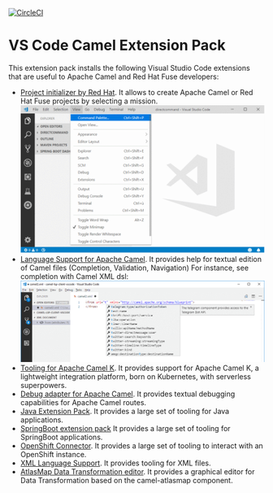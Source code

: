 [![CircleCI](https://circleci.com/gh/circleci/circleci-docs.svg?style=shield)](https://circleci.com/gh/camel-tooling/vscode-camel-extension-pack)

# VS Code Camel Extension Pack

This extension pack installs the following Visual Studio Code extensions that are useful to Apache Camel and Red Hat Fuse developers:

* [Project initializer by Red Hat](https://marketplace.visualstudio.com/items?itemName=redhat.project-initializer). It allows to create Apache Camel or Red Hat Fuse projects by selecting a mission.
![Create project](./images/CreateProjectFromTopLevelCommand.gif)
* [Language Support for Apache Camel](https://marketplace.visualstudio.com/items?itemName=redhat.vscode-apache-camel). It provides help for textual edition of Camel files (Completion, Validation, Navigation) For instance, see completion with Camel XML dsl:
![completion for xml dsl](./images/completion.gif)
* [Tooling for Apache Camel K](https://marketplace.visualstudio.com/items?itemName=redhat.vscode-camelk). It provides support for Apache Camel K, a lightweight integration platform, born on Kubernetes, with serverless superpowers.
* [Debug adapter for Apache Camel](https://marketplace.visualstudio.com/items?itemName=redhat.vscode-debug-adapter-apache-camel). It provides textual debugging capabilities for Apache Camel routes.
* [Java Extension Pack](https://marketplace.visualstudio.com/items?itemName=vscjava.vscode-java-pack). It provides a large set of tooling for Java applications.
* [SpringBoot extension pack](https://marketplace.visualstudio.com/items?itemName=Pivotal.vscode-boot-dev-pack) It provides a large set of tooling for SpringBoot applications.
* [OpenShift Connector](https://marketplace.visualstudio.com/items?itemName=redhat.vscode-openshift-connector). It provides a large set of tooling to interact with an OpenShift instance.
* [XML Language Support](https://marketplace.visualstudio.com/items?itemName=redhat.vscode-xml). It provides tooling for XML files.
* [AtlasMap Data Transformation editor](https://marketplace.visualstudio.com/items?itemName=redhat.atlasmap-viewer). It provides a graphical editor for Data Transformation based on the camel-atlasmap component.
